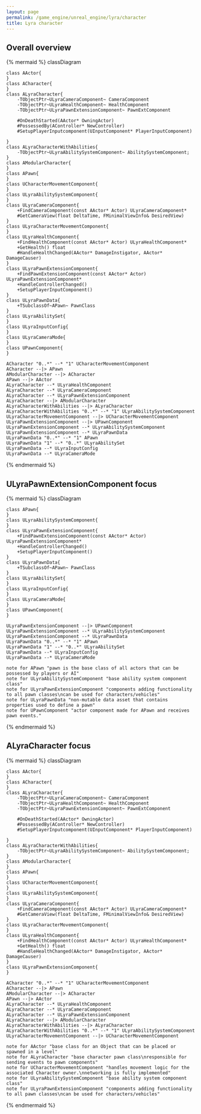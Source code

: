 ```yaml
---
layout: page
permalink: /game_engine/unreal_engine/lyra/character
title: Lyra character
---
```



## Overall overview

{% mermaid %}
classDiagram

    class AActor{
    }
    class ACharacter{
    }
    class ALyraCharacter{
        -TObjectPtr~ULyraCameraComponent~ CameraComponent
        -TObjectPtr~ULyraHealthComponent~ HealthComponent
        -TObjectPtr~ULyraPawnExtensionComponent~ PawnExtComponent

        #OnDeathStarted(AActor* OwningActor)
        #PossessedBy(AController* NewController)
        #SetupPlayerInputcomponent(UInputComponent* PlayerInputComponent)

    }
    class ALyraCharacterWithAbilities{
        -TObjectPtr~ULyraAbilitySystemComponent~ AbilitySystemComponent;
    }
    class AModularCharacter{
    }
    class APawn{
    }
    class UCharacterMovementComponent{
    }
    class ULyraAbilitySystemComponent{
    }
    class ULyraCameraComponent{
        +FindCameraComponent(const AActor* Actor) ULyraCameraComponent*
        #GetCameraView(float DeltaTime, FMinimalViewInfo& DesiredView)
    }
    class ULyraCharacterMovementComponent{
    }
    class ULyraHealthComponent{
        +FindHealthComponent(const AActor* Actor) ULyraHealthComponent*
        +GetHealth() float
        #HandleHealthChanged(AActor* DamageInstigator, AActor* DamageCauser)
    }
    class ULyraPawnExtensionComponent{
        +FindPawnExtensionComponent(const AActor* Actor) ULyraPawnExtensionComponent*
        +HandleControllerChanged()
        +SetupPlayerInputComponent()
    }
    class ULyraPawnData{
        +TSubclassOf~APawn~ PawnClass
    }
    class ULyraAbilitySet{
    }
    class ULyraInputConfig{
    }
    class ULyraCameraMode{
    }
    class UPawnComponent{
    }

    ACharacter "0..*" --* "1" UCharacterMovementComponent
    ACharacter --|> APawn
    AModularCharacter --|> ACharacter
    APawn --|> AActor
    ALyraCharacter --* ULyraHealthComponent
    ALyraCharacter --* ULyraCameraComponent
    ALyraCharacter --* ULyraPawnExtensionComponent
    ALyraCharacter --|> AModularCharacter
    ALyraCharacterWithAbilities --|> ALyraCharacter
    ALyraCharacterWithAbilities "0..*" --* "1" ULyraAbilitySystemComponent
    ULyraCharacterMovementComponent --|> UCharacterMovementComponent
    ULyraPawnExtensionComponent --|> UPawnComponent
    ULyraPawnExtensionComponent --* ULyraAbilitySystemComponent
    ULyraPawnExtensionComponent --* ULyraPawnData
    ULyraPawnData "0..*" --* "1" APawn
    ULyraPawnData "1" --* "0..*" ULyraAbilitySet
    ULyraPawnData --* ULyraInputConfig
    ULyraPawnData --* ULyraCameraMode


{% endmermaid %}

## ULyraPawnExtensionComponent focus

{% mermaid %}
classDiagram

    class APawn{
    }
    class ULyraAbilitySystemComponent{
    }
    class ULyraPawnExtensionComponent{
        +FindPawnExtensionComponent(const AActor* Actor) ULyraPawnExtensionComponent*
        +HandleControllerChanged()
        +SetupPlayerInputComponent()
    }
    class ULyraPawnData{
        +TSubclassOf~APawn~ PawnClass
    }
    class ULyraAbilitySet{
    }
    class ULyraInputConfig{
    }
    class ULyraCameraMode{
    }
    class UPawnComponent{
    }

    ULyraPawnExtensionComponent --|> UPawnComponent
    ULyraPawnExtensionComponent --* ULyraAbilitySystemComponent
    ULyraPawnExtensionComponent --* ULyraPawnData
    ULyraPawnData "0..*" --* "1" APawn
    ULyraPawnData "1" --* "0..*" ULyraAbilitySet
    ULyraPawnData --* ULyraInputConfig
    ULyraPawnData --* ULyraCameraMode

    note for APawn "pawn is the base class of all actors that can be possessed by players or AI"
    note for ULyraAbilitySystemComponent "base ability system component class"
    note for ULyraPawnExtensionComponent "components adding functionality to all pawn classes\ncan be used for characters/vehicles"
    note for ULyraPawnData "non-mutable data asset that contains properties used to define a pawn"
    note for UPawnComponent "actor component made for APawn and receives pawn events."


{% endmermaid %}

## ALyraCharacter focus

{% mermaid %}
classDiagram

    class AActor{
    }
    class ACharacter{
    }
    class ALyraCharacter{
        -TObjectPtr~ULyraCameraComponent~ CameraComponent
        -TObjectPtr~ULyraHealthComponent~ HealthComponent
        -TObjectPtr~ULyraPawnExtensionComponent~ PawnExtComponent

        #OnDeathStarted(AActor* OwningActor)
        #PossessedBy(AController* NewController)
        #SetupPlayerInputcomponent(UInputComponent* PlayerInputComponent)

    }
    class ALyraCharacterWithAbilities{
        -TObjectPtr~ULyraAbilitySystemComponent~ AbilitySystemComponent;
    }
    class AModularCharacter{
    }
    class APawn{
    }
    class UCharacterMovementComponent{
    }
    class ULyraAbilitySystemComponent{
    }
    class ULyraCameraComponent{
        +FindCameraComponent(const AActor* Actor) ULyraCameraComponent*
        #GetCameraView(float DeltaTime, FMinimalViewInfo& DesiredView)
    }
    class ULyraCharacterMovementComponent{
    }
    class ULyraHealthComponent{
        +FindHealthComponent(const AActor* Actor) ULyraHealthComponent*
        +GetHealth() float
        #HandleHealthChanged(AActor* DamageInstigator, AActor* DamageCauser)
    }
    class ULyraPawnExtensionComponent{
    }

    ACharacter "0..*" --* "1" UCharacterMovementComponent
    ACharacter --|> APawn
    AModularCharacter --|> ACharacter
    APawn --|> AActor
    ALyraCharacter --* ULyraHealthComponent
    ALyraCharacter --* ULyraCameraComponent
    ALyraCharacter --* ULyraPawnExtensionComponent
    ALyraCharacter --|> AModularCharacter
    ALyraCharacterWithAbilities --|> ALyraCharacter
    ALyraCharacterWithAbilities "0..*" --* "1" ULyraAbilitySystemComponent
    ULyraCharacterMovementComponent --|> UCharacterMovementComponent

    note for AActor "base class for an Object that can be placed or spawned in a level"
    note for ALyraCharacter "base character pawn class\nresponsible for sending events to pawn components"
    note for UCharacterMovementComponent "handles movement logic for the associated Character owner.\nnetworking is fully implemented"
    note for ULyraAbilitySystemComponent "base ability system component class"
    note for ULyraPawnExtensionComponent "components adding functionality to all pawn classes\ncan be used for characters/vehicles"


{% endmermaid %}